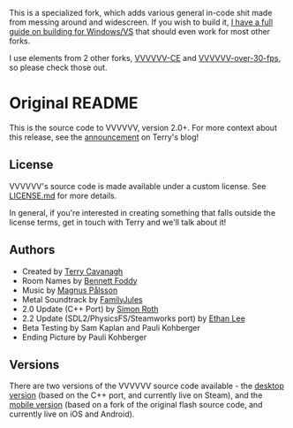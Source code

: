 This is a specialized fork, which adds various general in-code shit made from messing around and widescreen. If you wish to build it, [I have a full guide on building for Windows/VS](desktop_version/building.md) that should even work for most other forks.

I use elements from 2 other forks, [VVVVVV-CE](https://github.com/v6cord/VVVVVV-CE/) and [VVVVVV-over-30-fps](https://github.com/Colon-D/VVVVVV-over-30-FPS), so please check those out.
# Original README

This is the source code to VVVVVV, version 2.0+. For more context about this release, see the [announcement](http://distractionware.com/blog/2020/01/vvvvvv-is-now-open-source/) on Terry's blog!

License
-------
VVVVVV's source code is made available under a custom license. See [LICENSE.md](LICENSE.md) for more details.

In general, if you're interested in creating something that falls outside the license terms, get in touch with Terry and we'll talk about it!

Authors
-------
- Created by [Terry Cavanagh](http://distractionware.com/)
- Room Names by [Bennett Foddy](http://www.foddy.net)
- Music by [Magnus Pålsson](http://souleye.madtracker.net/)
- Metal Soundtrack by [FamilyJules](http://familyjules7x.com/)
- 2.0 Update (C++ Port) by [Simon Roth](http://www.machinestudios.co.uk)
- 2.2 Update (SDL2/PhysicsFS/Steamworks port) by [Ethan Lee](http://www.flibitijibibo.com/)
- Beta Testing by Sam Kaplan and Pauli Kohberger
- Ending Picture by Pauli Kohberger

Versions
------------
There are two versions of the VVVVVV source code available - the [desktop version](https://github.com/TerryCavanagh/VVVVVV/tree/master/desktop_version) (based on the C++ port, and currently live on Steam), and the [mobile version](https://github.com/TerryCavanagh/VVVVVV/tree/master/mobile_version) (based on a fork of the original flash source code, and currently live on iOS and Android).
